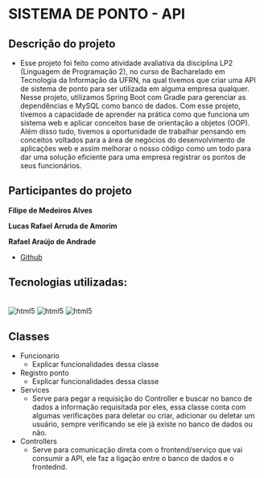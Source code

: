 # SISTEMA DE PONTO - API

## Descrição do projeto

- Esse projeto foi feito como atividade avaliativa da disciplina LP2 (Linguagem de Programação 2), no curso de Bacharelado em Tecnologia da Informação da UFRN, na qual tivemos que criar uma API de sistema de ponto para ser utilizada em alguma empresa qualquer. Nesse projeto, utilizamos Spring Boot com Gradle para gerenciar as dependências e MySQL como banco de dados. Com esse projeto, tivemos a capacidade de aprender na prática como que funciona um sistema web e aplicar conceitos base de orientação a objetos (OOP). Além disso tudo, tivemos a oportunidade de trabalhar pensando em conceitos voltados para a área de negócios do desenvolvimento de aplicações web e assim melhorar o nosso código como um todo para dar uma solução eficiente para uma empresa registrar os pontos de seus funcionários.

## Participantes do projeto

**Filipe de Medeiros Alves**

**Lucas Rafael Arruda de Amorim**

**Rafael Araújo de Andrade**
- <a href="https://github.com/leafaraujo">Github</a>

## Tecnologias utilizadas:

<div style = "display: inline block"><br/>
  <img align="center" alt="html5" src="https://img.shields.io/badge/Spring-6DB33F?style=for-the-badge&logo=spring&logoColor=white"/>
  <img align="center" alt="html5" src="https://img.shields.io/badge/MySQL-00000F?style=for-the-badge&logo=mysql&logoColor=white"/>
  <img align="center" alt="html5" src="https://img.shields.io/badge/Java-ED8B00?style=for-the-badge&logo=openjdk&logoColor=white"/>
</div>

## Classes

- Funcionario
    - Explicar funcionalidades dessa classe
- Registro ponto
    - Explicar funcionalidades dessa classe
- Services
    - Serve para pegar a requisição do Controller e buscar no banco de dados a informação requisitada por eles, essa classe conta com algumas verificações para deletar ou criar, adicionar ou deletar um usuário, sempre verificando se ele já existe no banco de dados ou não.
- Controllers
    - Serve para comunicação direta com o frontend/serviço que vai consumir a API, ele faz a ligação entre o banco de dados e o frontednd.

